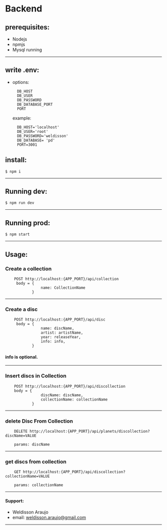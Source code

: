 # Backend
## prerequisites:
- Nodejs
- npmjs
- Mysql running

---
## write .env:
- options:
  ```
    DB_HOST 
    DB_USER
    DB_PASSWORD
    DB_DATABASE_PORT
    PORT
  ```
  example:
  ```
    DB_HOST='localhost'
    DB_USER='root'
    DB_PASSWORD='weldisson'
    DB_DATABASE= 'pd'
    PORT=3001
  ```
## install:
```
$ npm i
```

---
## Running dev: 
```
$ npm run dev
```

---
## Running prod: 
```
$ npm start
```

---
## Usage:
### Create a collection
```
    POST http://localhost:{APP_PORT}/api/collection
     body = {
                name: CollectionName
            }

```
---
### Create a disc
```
    POST http://localhost:{APP_PORT}/api/disc
     body = {
                name: discName,
                artist: artistName,
                year: releaseYear,
                info: info, 
            }

```
#### info is optional.
---
### Insert discs in Collection
```
    POST http://localhost:{APP_PORT}/api/discollection
    body = {
                discName: discName,
                collectionName: collectionName
            }
```
---
### delete Disc From Collection
```
    DELETE http://localhost:{APP_PORT}/api/planets/discollection?discName=VALUE

    params: discName
```

---
### get discs from collection
```
    GET http://localhost:{APP_PORT}/api/discollection?collectionName=VALUE

    params: collectionName
```
---
#### Support: 
- Weldisson Araujo
- email: weldisson.araujo@gmail.com

---
